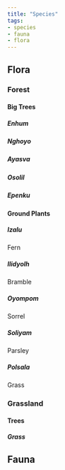 ```yaml
---
title: "Species"
tags:
- species
- fauna
- flora
---
```

## Flora
### Forest
#### Big Trees
##### Enhum


##### Nghoyo


##### Ayasva


##### Osolil


##### Epenku


#### Ground Plants
##### Izalu
Fern

##### Ilidyolh
Bramble

##### Oyompom
Sorrel

##### Soliyam
Parsley

##### Polsala
Grass

### Grassland
#### Trees
##### Grass


## Fauna